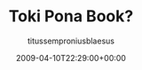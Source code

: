 ---
title: 'Toki Pona Book?'
posts: 3
hash: 't1031'
author: 'titussemproniusblaesus'
date: 2009-04-10T22:29:00+00:00
sources:
  - http://forums.tokipona.org/viewtopic.php%3Ft=1031.html
---